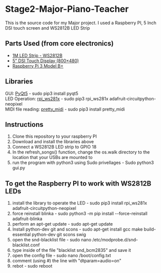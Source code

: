 # Stage2-Major-Piano-Teacher
This is the source code for my Major project. I used a Raspberry PI, 5 Inch DSI touch screen and WS2812B LED Strip

## Parts Used (from core electronics)
 - [1M LED Strip - WS2812B](https://core-electronics.com.au/1m-rgb-led-strip-ws2812b-144-per-meter-white-strip-weatherproof.html)
 - [5” DSI Touch Display (800×480)](https://core-electronics.com.au/5inch-capacitive-ips-touch-display-for-raspberry-pi-800480-dsi-interface-low-power.html )
 - [Raspberry Pi 3 Model B+](https://core-electronics.com.au/raspberry-pi-3-model-b-plus.html )
 
## Libraries
GUI: [PyQt5](https://pypi.org/project/PyQt5/#files) - sudo pip3 install pyqt5\
LED Operation: [rpi_ws281x](https://github.com/adafruit/Adafruit_CircuitPython_NeoPixel) - sudo pip3 rpi_ws281x adafruit-circuitpython-neopixel\
MIDI file reading: [pretty_midi](https://pypi.org/project/pretty_midi/#files) - sudo pip3 install pretty_midi
 
## Instructions
 1) Clone this repository to your raspberry PI
 2) Download and install the libraries above
 3) Connect a WS2812B LED strip to GPIO 18
 5) In the refresh_songs() function, change the os.walk directory to the location that your USBs are mounted to
 6) run the program with python3 using Sudo privellages - Sudo python3 gui.py

## To get the Raspberry PI to work with WS2812B LEDs
 1) install the library to operate the LED - sudo pip3 install rpi_ws281x adafruit-circuitpython-neopixel
 2) force reinstall blinka - sudo python3 -m pip install --force-reinstall adafruit-blinka
 3) perform an apt-get update - sudo apt-get update
 4) Install python-dev git and scons - sudo apt-get install gcc make build-essential python-dev git scons swig
 5) open the snd-blacklist file - sudo nano /etc/modprobe.d/snd-blacklist.conf
 6) type inside of the file "blacklist snd_bcm2835" and save it
 7) open the config file - sudo nano /boot/config.txt
 8) comment (using #) the line with "dtparam=audio=on"
 9) rebot - sudo reboot
